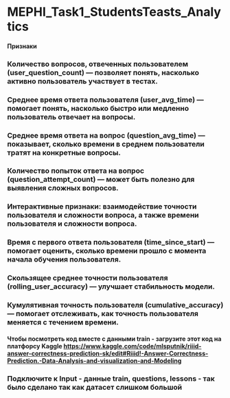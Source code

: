# MEPHI_Task1_StudentsTeasts_Analytics


#### Признаки

### Количество вопросов, отвеченных пользователем (user_question_count) — позволяет понять, насколько активно пользователь участвует в тестах.
### Среднее время ответа пользователя (user_avg_time) — помогает понять, насколько быстро или медленно пользователь отвечает на вопросы.
### Среднее время ответа на вопрос (question_avg_time) — показывает, сколько времени в среднем пользователи тратят на конкретные вопросы.
### Количество попыток ответа на вопрос (question_attempt_count) — может быть полезно для выявления сложных вопросов.
### Интерактивные признаки: взаимодействие точности пользователя и сложности вопроса, а также времени пользователя и сложности вопроса.
### Время с первого ответа пользователя (time_since_start) — помогает оценить, сколько времени прошло с момента начала обучения пользователя.
### Скользящее среднее точности пользователя (rolling_user_accuracy) — улучшает стабильность модели.
### Кумулятивная точность пользователя (cumulative_accuracy) — помогает отслеживать, как точность пользователя меняется с течением времени.


#### Чтобы посмотреть код вместе с данными train - загрузите этот код на платфорсу Kaggle https://www.kaggle.com/code/mlsputnik/riiid-answer-correctness-prediction-sk/edit#Riiid!-Answer-Correctness-Prediction.-Data-Analysis-and-visualization-and-Modeling
### Подключите к Input - данные train, questions, lessons - так было сделано так как датасет слишком большой 


